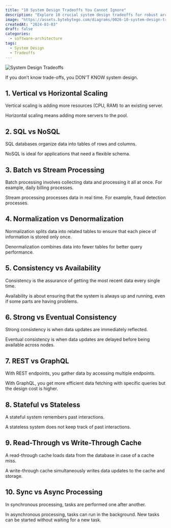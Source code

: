 ```yaml
---
title: "10 System Design Tradeoffs You Cannot Ignore"
description: "Explore 10 crucial system design tradeoffs for robust architecture."
image: "https://assets.bytebytego.com/diagrams/0026-10-system-design-trade-offs-you-cannot-ignore.png"
createdAt: "2024-03-03"
draft: false
categories:
  - software-architecture
tags:
  - System Design
  - Tradeoffs
---
```


![System Design Tradeoffs](https://assets.bytebytego.com/diagrams/0026-10-system-design-trade-offs-you-cannot-ignore.png)

If you don’t know trade-offs, you DON'T KNOW system design.

## 1. Vertical vs Horizontal Scaling

Vertical scaling is adding more resources (CPU, RAM) to an existing server.

Horizontal scaling means adding more servers to the pool.

## 2. SQL vs NoSQL

SQL databases organize data into tables of rows and columns.

NoSQL is ideal for applications that need a flexible schema.

## 3. Batch vs Stream Processing

Batch processing involves collecting data and processing it all at once. For example, daily billing processes.

Stream processing processes data in real time. For example, fraud detection processes.

## 4. Normalization vs Denormalization

Normalization splits data into related tables to ensure that each piece of information is stored only once.

Denormalization combines data into fewer tables for better query performance.

## 5. Consistency vs Availability

Consistency is the assurance of getting the most recent data every single time.

Availability is about ensuring that the system is always up and running, even if some parts are having problems.

## 6. Strong vs Eventual Consistency

Strong consistency is when data updates are immediately reflected.

Eventual consistency is when data updates are delayed before being available across nodes.

## 7. REST vs GraphQL

With REST endpoints, you gather data by accessing multiple endpoints.

With GraphQL, you get more efficient data fetching with specific queries but the design cost is higher.

## 8. Stateful vs Stateless

A stateful system remembers past interactions.

A stateless system does not keep track of past interactions.

## 9. Read-Through vs Write-Through Cache

A read-through cache loads data from the database in case of a cache miss.

A write-through cache simultaneously writes data updates to the cache and storage.

## 10. Sync vs Async Processing

In synchronous processing, tasks are performed one after another.

In asynchronous processing, tasks can run in the background. New tasks can be started without waiting for a new task.
